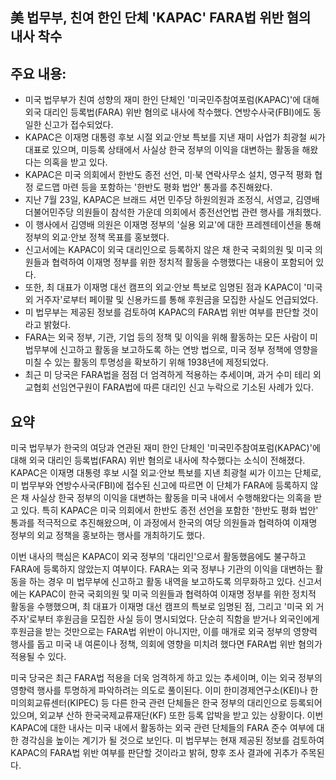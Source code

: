 ## 美 법무부, 친여 한인 단체 'KAPAC' FARA법 위반 혐의 내사 착수

## 주요 내용:
*   미국 법무부가 친여 성향의 재미 한인 단체인 '미국민주참여포럼(KAPAC)'에 대해 외국 대리인 등록법(FARA) 위반 혐의로 내사에 착수했다. 연방수사국(FBI)에도 동일한 신고가 접수되었다.
*   KAPAC은 이재명 대통령 후보 시절 외교·안보 특보를 지낸 재미 사업가 최광철 씨가 대표로 있으며, 미등록 상태에서 사실상 한국 정부의 이익을 대변하는 활동을 해왔다는 의혹을 받고 있다.
*   KAPAC은 미국 의회에서 한반도 종전 선언, 미·북 연락사무소 설치, 영구적 평화 협정 로드맵 마련 등을 포함하는 '한반도 평화 법안' 통과를 추진해왔다.
*   지난 7월 23일, KAPAC은 브래드 셔먼 민주당 하원의원과 조정식, 서영교, 김영배 더불어민주당 의원들이 참석한 가운데 의회에서 종전선언법 관련 행사를 개최했다.
*   이 행사에서 김영배 의원은 이재명 정부의 '실용 외교'에 대한 프레젠테이션을 통해 정부의 외교·안보 정책 목표를 홍보했다.
*   신고서에는 KAPAC이 외국 대리인으로 등록하지 않은 채 한국 국회의원 및 미국 의원들과 협력하여 이재명 정부를 위한 정치적 활동을 수행했다는 내용이 포함되어 있다.
*   또한, 최 대표가 이재명 대선 캠프의 외교·안보 특보로 임명된 점과 KAPAC이 '미국 외 거주자'로부터 페이팔 및 신용카드를 통해 후원금을 모집한 사실도 언급되었다.
*   미 법무부는 제공된 정보를 검토하여 KAPAC의 FARA법 위반 여부를 판단할 것이라고 밝혔다.
*   FARA는 외국 정부, 기관, 기업 등의 정책 및 이익을 위해 활동하는 모든 사람이 미 법무부에 신고하고 활동을 보고하도록 하는 연방 법으로, 미국 정부 정책에 영향을 미칠 수 있는 활동의 투명성을 확보하기 위해 1938년에 제정되었다.
*   최근 미 당국은 FARA법을 점점 더 엄격하게 적용하는 추세이며, 과거 수미 테리 외교협회 선임연구원이 FARA법에 따른 대리인 신고 누락으로 기소된 사례가 있다.

## 요약
미국 법무부가 한국의 여당과 연관된 재미 한인 단체인 '미국민주참여포럼(KAPAC)'에 대해 외국 대리인 등록법(FARA) 위반 혐의로 내사에 착수했다는 소식이 전해졌다. KAPAC은 이재명 대통령 후보 시절 외교·안보 특보를 지낸 최광철 씨가 이끄는 단체로, 미 법무부와 연방수사국(FBI)에 접수된 신고에 따르면 이 단체가 FARA에 등록하지 않은 채 사실상 한국 정부의 이익을 대변하는 활동을 미국 내에서 수행해왔다는 의혹을 받고 있다. 특히 KAPAC은 미국 의회에서 한반도 종전 선언을 포함한 '한반도 평화 법안' 통과를 적극적으로 추진해왔으며, 이 과정에서 한국의 여당 의원들과 협력하여 이재명 정부의 외교 정책을 홍보하는 행사를 개최하기도 했다.

이번 내사의 핵심은 KAPAC이 외국 정부의 '대리인'으로서 활동했음에도 불구하고 FARA에 등록하지 않았는지 여부이다. FARA는 외국 정부나 기관의 이익을 대변하는 활동을 하는 경우 미 법무부에 신고하고 활동 내역을 보고하도록 의무화하고 있다. 신고서에는 KAPAC이 한국 국회의원 및 미국 의원들과 협력하여 이재명 정부를 위한 정치적 활동을 수행했으며, 최 대표가 이재명 대선 캠프의 특보로 임명된 점, 그리고 '미국 외 거주자'로부터 후원금을 모집한 사실 등이 명시되었다. 단순히 직함을 받거나 외국인에게 후원금을 받는 것만으로는 FARA법 위반이 아니지만, 이를 매개로 외국 정부의 영향력 행사를 돕고 미국 내 여론이나 정책, 의회에 영향을 미치려 했다면 FARA법 위반 혐의가 적용될 수 있다.

미국 당국은 최근 FARA법 적용을 더욱 엄격하게 하고 있는 추세이며, 이는 외국 정부의 영향력 행사를 투명하게 파악하려는 의도로 풀이된다. 이미 한미경제연구소(KEI)나 한미의회교류센터(KIPEC) 등 다른 한국 관련 단체들은 한국 정부의 대리인으로 등록되어 있으며, 외교부 산하 한국국제교류재단(KF) 또한 등록 압박을 받고 있는 상황이다. 이번 KAPAC에 대한 내사는 미국 내에서 활동하는 외국 관련 단체들의 FARA 준수 여부에 대한 경각심을 높이는 계기가 될 것으로 보인다. 미 법무부는 현재 제공된 정보를 검토하여 KAPAC의 FARA법 위반 여부를 판단할 것이라고 밝혀, 향후 조사 결과에 귀추가 주목된다.